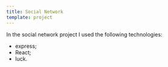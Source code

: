```yaml
---
title: Social Network
template: project
---
```


In the social network project I used the following technologies:

-   express;
-   React;
-   luck.

